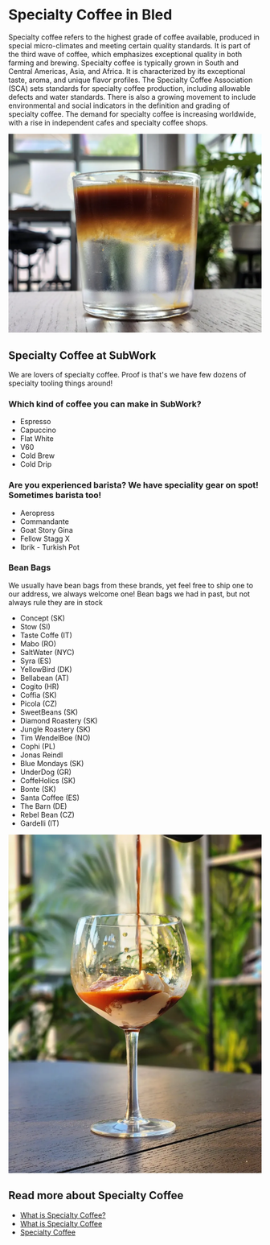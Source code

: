 # Specialty Coffee in Bled

Specialty coffee refers to the highest grade of coffee available, produced in special micro-climates and meeting certain quality standards. It is part of the third wave of coffee, which emphasizes exceptional quality in both farming and brewing. Specialty coffee is typically grown in South and Central Americas, Asia, and Africa. It is characterized by its exceptional taste, aroma, and unique flavor profiles. The Specialty Coffee Association (SCA) sets standards for specialty coffee production, including allowable defects and water standards. There is also a growing movement to include environmental and social indicators in the definition and grading of specialty coffee. The demand for specialty coffee is increasing worldwide, with a rise in independent cafes and specialty coffee shops.

![espresso_tonic](./pics/specialty_coffee_espresso_tonic.png.webp)

## Specialty Coffee at SubWork
We are lovers of specialty coffee. Proof is that's we have few dozens of specialty tooling things around! 

### Which kind of coffee you can make in SubWork?
- Espresso
- Capuccino
- Flat White
- V60
- Cold Brew
- Cold Drip

### Are you experienced barista? We have speciality gear on spot! Sometimes barista too!

- Aeropress
- Commandante
- Goat Story Gina
- Fellow Stagg X
- Ibrik - Turkish Pot

### Bean Bags
We usually have bean bags from these brands, yet feel free to ship one to our address, we always welcome one!
Bean bags we had in past, but not always rule they are in stock

- Concept (SK)
- Stow (SI)
- Taste Coffe (IT)
- Mabo (RO)
- SaltWater (NYC)
- Syra (ES)
- YellowBird (DK)
- Bellabean (AT)
- Cogito (HR)
- Coffia (SK)
- Picola (CZ)
- SweetBeans (SK)
- Diamond Roastery (SK)
- Jungle Roastery (SK)
- Tim WendelBoe (NO)
- Cophi (PL)
- Jonas Reindl 
- Blue Mondays (SK)
- UnderDog (GR)
- CoffeHolics (SK)
- Bonte (SK)
- Santa Coffee (ES)
- The Barn (DE)
- Rebel Bean (CZ)
- Gardelli (IT)

![Affoghato](./pics/speciality_coffee_affoghato.png.webp)

Read more about Specialty Coffee
---

- [What is Specialty Coffee?](https://sca.coffee/research/what-is-specialty-coffee)
- [What is Specialty Coffee](https://www.thespecialtycoffeecompany.com/resources/specialty-coffee/)
- [Specialty Coffee](https://en.wikipedia.org/wiki/Specialty_coffee)